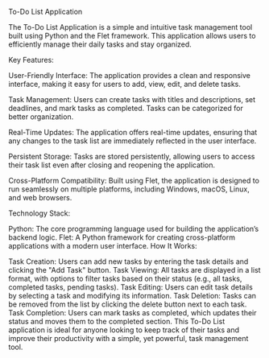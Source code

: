 To-Do List Application

The To-Do List Application is a simple and intuitive task management tool built using Python and the Flet framework. This application allows users to efficiently manage their daily tasks and stay organized.

Key Features:

User-Friendly Interface: The application provides a clean and responsive interface, making it easy for users to add, view, edit, and delete tasks.

Task Management: Users can create tasks with titles and descriptions, set deadlines, and mark tasks as completed. Tasks can be categorized for better organization.

Real-Time Updates: The application offers real-time updates, ensuring that any changes to the task list are immediately reflected in the user interface.

Persistent Storage: Tasks are stored persistently, allowing users to access their task list even after closing and reopening the application.

Cross-Platform Compatibility: Built using Flet, the application is designed to run seamlessly on multiple platforms, including Windows, macOS, Linux, and web browsers.

Technology Stack:

Python: The core programming language used for building the application’s backend logic.
Flet: A Python framework for creating cross-platform applications with a modern user interface.
How It Works:

Task Creation: Users can add new tasks by entering the task details and clicking the "Add Task" button.
Task Viewing: All tasks are displayed in a list format, with options to filter tasks based on their status (e.g., all tasks, completed tasks, pending tasks).
Task Editing: Users can edit task details by selecting a task and modifying its information.
Task Deletion: Tasks can be removed from the list by clicking the delete button next to each task.
Task Completion: Users can mark tasks as completed, which updates their status and moves them to the completed section.
This To-Do List application is ideal for anyone looking to keep track of their tasks and improve their productivity with a simple, yet powerful, task management tool.
